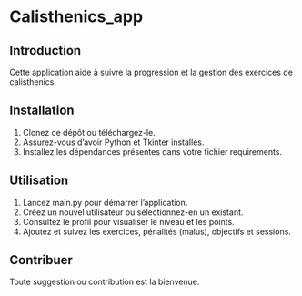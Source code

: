 # Calisthenics_app

## Introduction
Cette application aide à suivre la progression et la gestion des exercices de calisthenics.

## Installation
1. Clonez ce dépôt ou téléchargez-le.
2. Assurez-vous d’avoir Python et Tkinter installés.
3. Installez les dépendances présentes dans votre fichier requirements.

## Utilisation
1. Lancez main.py pour démarrer l’application.
2. Créez un nouvel utilisateur ou sélectionnez-en un existant.
3. Consultez le profil pour visualiser le niveau et les points.
4. Ajoutez et suivez les exercices, pénalités (malus), objectifs et sessions.

## Contribuer
Toute suggestion ou contribution est la bienvenue.
